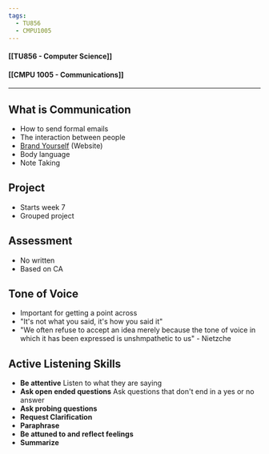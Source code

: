 ```yaml
---
tags:
  - TU856
  - CMPU1005
---
```

#### [[TU856 - Computer Science]]
#### [[CMPU 1005  - Communications]]

---

## What is Communication
- How to send formal emails
- The interaction between people
- [Brand Yourself](https://brandyourself.com/) (Website)
- Body language
- Note Taking

## Project
- Starts week 7
- Grouped project

## Assessment
- No written
- Based on CA

## Tone of Voice
- Important for getting a point across
- "It's not what you said, it's how you said it"
- "We often refuse to accept an idea merely because the tone of voice in which it has been expressed is unshmpathetic to us" - Nietzche

## Active Listening Skills
- **Be attentive**
  Listen to what they are saying
- **Ask open ended questions**
  Ask questions that don't end in a yes or no answer
- **Ask probing questions**
- **Request Clarification**
- **Paraphrase**
- **Be attuned to and reflect feelings**
- **Summarize**


